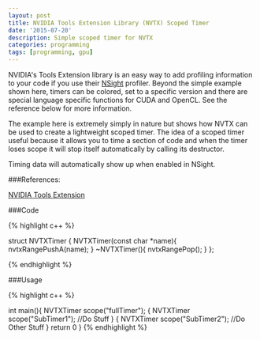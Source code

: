 ```yaml
---
layout: post
title: NVIDIA Tools Extension Library (NVTX) Scoped Timer
date: '2015-07-20'
description: Simple scoped timer for NVTX
categories: programming
tags: [programming, gpu]
---
```



NVIDIA's Tools Extension library is an easy way to add profiling information to your code if you use their [NSight](http://docs.nvidia.com/gameworks/index.html#developertools/desktop/nvidia_nsight.htm) profiler. Beyond the simple example shown here, timers can be colored, set to a specific version and there are special language specific functions for CUDA and OpenCL. See the reference below for more information.

The example here is extremely simply in nature but shows how NVTX can be used to create a lightweight scoped timer. The idea of a scoped timer useful because it allows you to time a section of code and when the timer loses scope it will stop itself automatically by calling its destructor. 

Timing data will automatically show up when enabled in NSight.

###References:

[NVIDIA Tools Extension](http://docs.nvidia.com/gameworks/index.html#developertools/desktop/nvidia_tools_extension_library_nvtx.htm)

###Code

{% highlight c++ %}

struct NVTXTimer
{
    NVTXTimer(const char *name){
        nvtxRangePushA(name);
    }
    ~NVTXTimer(){
        nvtxRangePop();
    }
};

{% endhighlight %}


###Usage

{% highlight c++ %}

int main(){
    NVTXTimer scope("fullTimer");
    {
        NVTXTimer scope("SubTimer1");
        //Do Stuff
    }
    {
        NVTXTimer scope("SubTimer2");
        //Do Other Stuff
    }
    return 0
}
{% endhighlight %}